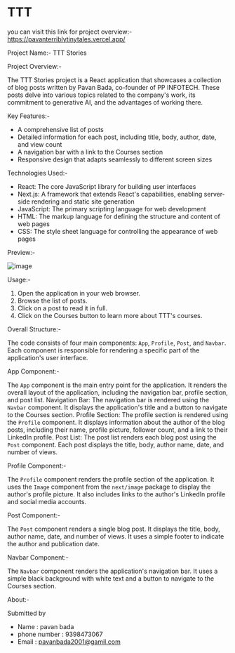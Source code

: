 # TTT
 you can visit this link for project overview:- https://pavanterriblytinytales.vercel.app/

Project Name:- TTT Stories

Project Overview:-

The TTT Stories project is a React application that showcases a collection of blog posts written by Pavan
Bada, co-founder of PP INFOTECH. These posts delve into various topics related to the company's work,
its commitment to generative AI, and the advantages of working there.

Key Features:-

- A comprehensive list of posts
- Detailed information for each post, including title, body, author, date, and view count
- A navigation bar with a link to the Courses section
- Responsive design that adapts seamlessly to different screen sizes
  
Technologies Used:-

- React: The core JavaScript library for building user interfaces
- Next.js: A framework that extends React's capabilities, enabling server-side rendering and static site
generation
- JavaScript: The primary scripting language for web development
- HTML: The markup language for defining the structure and content of web pages
- CSS: The style sheet language for controlling the appearance of web pages
  
Preview:-

![image](https://github.com/Pavanbada/TTT/assets/128687789/a9e0f815-d727-43d1-90d0-16d9ab60830f)


Usage:-

1. Open the application in your web browser.
2. Browse the list of posts.
3. Click on a post to read it in full.
4. Click on the Courses button to learn more about TTT's courses.

Overall Structure:-

The code consists of four main components: `App`, `Profile`, `Post`, and `Navbar`. Each component is
responsible for rendering a specific part of the application's user interface.

App Component:-

The `App` component is the main entry point for the application. It renders the overall layout of the
application, including the navigation bar, profile section, and post list.
Navigation Bar: The navigation bar is rendered using the `Navbar` component. It displays the
application's title and a button to navigate to the Courses section.
Profile Section: The profile section is rendered using the `Profile` component. It displays information
about the author of the blog posts, including their name, profile picture, follower count, and a link to
their LinkedIn profile.
Post List: The post list renders each blog post using the `Post` component. Each post displays the title,
body, author name, date, and number of views.

Profile Component:-

The `Profile` component renders the profile section of the application. It uses the `Image` component
from the `next/image` package to display the author's profile picture. It also includes links to the
author's LinkedIn profile and social media accounts.

Post Component:-

The `Post` component renders a single blog post. It displays the title, body, author name, date, and
number of views. It uses a simple footer to indicate the author and publication date.

Navbar Component:-

The `Navbar` component renders the application's navigation bar. It uses a simple black background
with white text and a button to navigate to the Courses section.

About:-

Submitted by 
- Name : pavan bada 
- phone number : 9398473067
- Email : pavanbada2001@gamil.com
